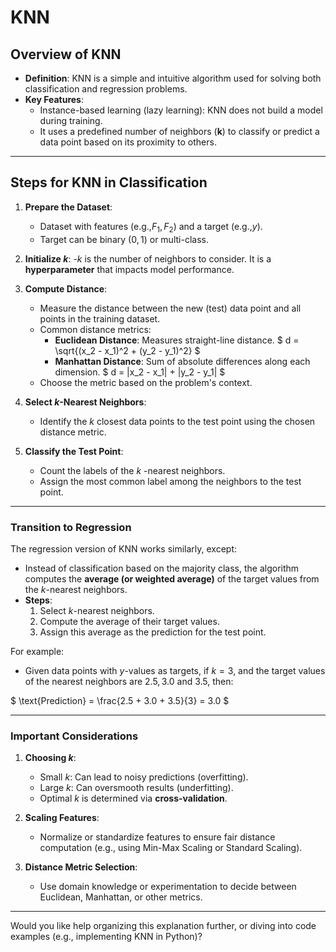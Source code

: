 # KNN

## **Overview of KNN**

- **Definition**: KNN is a simple and intuitive algorithm used for solving both classification and regression problems.  
- **Key Features**:
  - Instance-based learning (lazy learning): KNN does not build a model during training.
  - It uses a predefined number of neighbors (**k**) to classify or predict a data point based on its proximity to others.  

---

## **Steps for KNN in Classification**

1. **Prepare the Dataset**:
   - Dataset with features (e.g.,$F_1, F_2$) and a target (e.g.,$y$).  
   - Target can be binary $(0, 1)$ or multi-class.  

2. **Initialize $k$**:
   -$k$ is the number of neighbors to consider. It is a **hyperparameter** that impacts model performance.  

3. **Compute Distance**:
   - Measure the distance between the new (test) data point and all points in the training dataset.
   - Common distance metrics:
     - **Euclidean Distance**: Measures straight-line distance.
      $
       d = \sqrt{(x_2 - x_1)^2 + (y_2 - y_1)^2}
      $
     - **Manhattan Distance**: Sum of absolute differences along each dimension.
      $
       d = |x_2 - x_1| + |y_2 - y_1|
      $
   - Choose the metric based on the problem's context.  

4. **Select $k$-Nearest Neighbors**:
   - Identify the $k$ closest data points to the test point using the chosen distance metric.  

5. **Classify the Test Point**:
   - Count the labels of the $k$ -nearest neighbors.
   - Assign the most common label among the neighbors to the test point.  

---

### **Transition to Regression**

The regression version of KNN works similarly, except:  

- Instead of classification based on the majority class, the algorithm computes the **average (or weighted average)** of the target values from the $k$-nearest neighbors.  
- **Steps**:
  1. Select $k$-nearest neighbors.
  2. Compute the average of their target values.  
  3. Assign this average as the prediction for the test point.  

For example:

- Given data points with $y$-values as targets, if $k = 3$, and the target values of the nearest neighbors are $2.5, 3.0$ and $3.5$, then:
  
$
  \text{Prediction} = \frac{2.5 + 3.0 + 3.5}{3} = 3.0
$

---

### **Important Considerations**

1. **Choosing $k$**:
   - Small $k$: Can lead to noisy predictions (overfitting).
   - Large $k$: Can oversmooth results (underfitting).
   - Optimal $k$ is determined via **cross-validation**.  

2. **Scaling Features**:
   - Normalize or standardize features to ensure fair distance computation (e.g., using Min-Max Scaling or Standard Scaling).  

3. **Distance Metric Selection**:
   - Use domain knowledge or experimentation to decide between Euclidean, Manhattan, or other metrics.  

---

Would you like help organizing this explanation further, or diving into code examples (e.g., implementing KNN in Python)?

